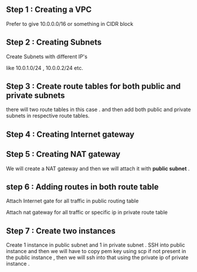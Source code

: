 
## Step 1 : Creating a VPC


Prefer to give 10.0.0.0/16 or something in CIDR block


## Step 2 : Creating Subnets 


Create Subnets with different IP's

like 10.0.1.0/24 , 10.0.0.2/24 etc. 


## Step 3 : Create route tables for both public and private subnets

there will two route tables in this case . 
and then add both public and private subnets in respective route tables. 


## Step 4 : Creating Internet gateway 

## Step 5 :  Creating NAT gateway


We will create a NAT gateway and then we will attach it with **public subnet** . 

## step 6 : Adding routes in both route table


Attach Internet gate for all traffic in public routing table 

Attach nat gateway for all traffic or specific ip in private route table

## Step 7 : Create two instances 

Create 1 instance in public subnet and 1 in private subnet . 
SSH into public instance and then we will have to copy pem key using scp if not present in the public instance , 
then we will ssh into that using the private ip of private instance . 